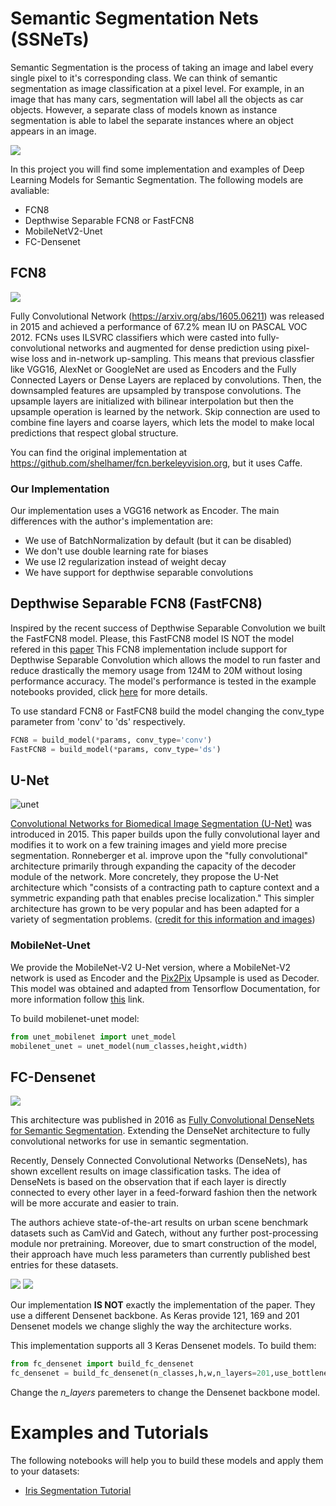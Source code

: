 # Semantic Segmentation Nets (SSNeTs)
Semantic Segmentation is the process of taking an image and label every single pixel to it's corresponding class. We can think of semantic segmentation as image classification at a pixel level. For example, in an image that has many cars, segmentation will label all the objects as car objects. However, a separate class of models known as instance segmentation is able to label the separate instances where an object appears in an image.

![](https://www.jeremyjordan.me/content/images/2018/05/Screen-Shot-2018-05-17-at-7.42.16-PM.png)

In this project you will find some implementation and examples of Deep Learning Models for Semantic Segmentation.
The following models are avaliable:
* FCN8
* Depthwise Separable FCN8 or FastFCN8
* MobileNetV2-Unet
* FC-Densenet

## FCN8
![](https://miro.medium.com/max/790/1*wRkj6lsQ5ckExB5BoYkrZg.png)

Fully Convolutional Network (https://arxiv.org/abs/1605.06211) was released in 2015 and achieved a performance of 67.2% mean IU on PASCAL VOC 2012. FCNs uses ILSVRC classifiers which were casted into fully-convolutional networks and augmented for dense prediction using pixel-wise loss and in-network up-sampling. This means that previous classfier like VGG16, AlexNet or GoogleNet are used as Encoders and the Fully Connected Layers or Dense Layers are replaced by convolutions. Then, the downsampled features are upsampled by transpose convolutions. The upsample layers are initialized with bilinear interpolation but then the upsample operation is learned by the network. Skip connection are used to combine fine layers and coarse layers, which lets the model to make local predictions that respect global structure.

You can find the original implementation at https://github.com/shelhamer/fcn.berkeleyvision.org, but it uses Caffe.

### Our Implementation
Our implementation uses a VGG16 network as Encoder. The main differences with the author's implementation are:
* We use of BatchNormalization by default (but it can be disabled)
* We don't use double learning rate for biases
* We use l2 regularization instead of weight decay
* We have support for depthwise separable convolutions

## Depthwise Separable FCN8 (FastFCN8)
Inspired by the recent success of Depthwise Separable Convolution we built the FastFCN8 model. Please, this FastFCN8 model IS NOT the model refered in this [paper](https://paperswithcode.com/paper/fastfcn-rethinking-dilated-convolution-in-the)
This FCN8 implementation include support for Depthwise Separable Convolution which allows the model to run faster and reduce drastically the memory usage from 124M to 20M without losing performance accuracy. The model's performance is tested in the example notebooks provided, click [here]() for more details.

To use standard FCN8 or FastFCN8 build the model changing the conv_type parameter from 'conv' to 'ds' respectively.

```python
FCN8 = build_model(*params, conv_type='conv')
FastFCN8 = build_model(*params, conv_type='ds')

```

## U-Net
![unet](https://www.jeremyjordan.me/content/images/2018/05/Screen-Shot-2018-05-20-at-1.46.43-PM.png)

[Convolutional Networks for Biomedical Image Segmentation (U-Net)](https://arxiv.org/abs/1505.04597) was introduced in 2015.
This paper builds upon the fully convolutional layer and modifies it to work on a few training images and yield more precise segmentation. Ronneberger et al. improve upon the "fully convolutional" architecture primarily through expanding the capacity of the decoder module of the network. More concretely, they propose the U-Net architecture which "consists of a contracting path to capture context and a symmetric expanding path that enables precise localization." This simpler architecture has grown to be very popular and has been adapted for a variety of segmentation problems. ([credit for this information and images](https://www.jeremyjordan.me/semantic-segmentation/))

### MobileNet-Unet
We provide the MobileNet-V2 U-Net version, where a MobileNet-V2 network is used as Encoder and the [Pix2Pix](https://www.tensorflow.org/tutorials/generative/pix2pix) Upsample is used as Decoder. This model was obtained and adapted from Tensorflow Documentation, for more information follow [this](https://www.tensorflow.org/tutorials/images/segmentation) link.

To build mobilenet-unet model:
```python
from unet_mobilenet import unet_model
mobilenet_unet = unet_model(num_classes,height,width)
```
## FC-Densenet
![](https://miro.medium.com/max/1400/1*UOPR3UPTJsJz-b4t8WYTew.png)

This architecture was published in 2016 as [Fully Convolutional DenseNets for Semantic Segmentation](https://arxiv.org/pdf/1611.09326.pdf). Extending the DenseNet architecture to fully convolutional networks for use in semantic segmentation.

Recently, Densely Connected Convolutional Networks (DenseNets), has shown excellent
results on image classification tasks. The idea of DenseNets is based on the observation that if each layer is directly connected to every other layer in a feed-forward fashion then the network will be more accurate and easier to train.

The authors achieve state-of-the-art results on urban scene benchmark datasets such as CamVid and Gatech, without any further post-processing module nor pretraining. Moreover, due to smart construction of the model, their approach have much less parameters than
currently published best entries for these datasets. 

![](https://miro.medium.com/max/448/1*5Bqcgzl6JDXrScL1RXd6Ag.png)
![](https://miro.medium.com/max/1400/1*1Pj56mTHPNha8Pg58fWJEQ.png)

Our implementation **IS NOT** exactly the implementation of the paper. They use a different Densenet backbone. As Keras provide 121, 169 and 201 Densenet models we change slighly the way the architecture works.

This implementation supports all 3 Keras Densenet models. To build them:
```python
from fc_densenet import build_fc_densenet
fc_densenet = build_fc_densenet(n_classes,h,w,n_layers=201,use_bottleneck=False,bottleneck_blocks=32)
```
Change the *n_layers* paremeters to change the Densenet backbone model.

# Examples and Tutorials
The following notebooks will help you to build these models and apply them to your datasets:
* [Iris Segmentation Tutorial](https://github.com/Osdel/ssnets/blob/master/Iris_Segmentation_Tutorial.ipynb)
